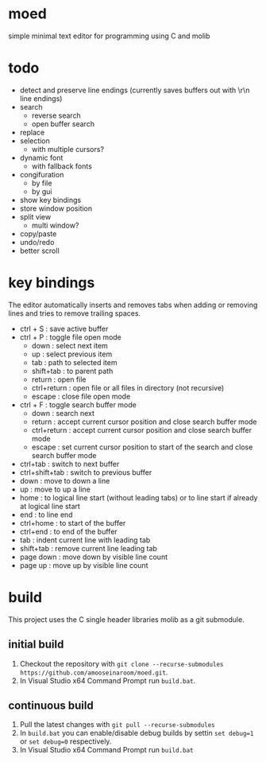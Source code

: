 # moed
simple minimal text editor for programming using C and molib

# todo

- detect and preserve line endings (currently saves buffers out with \r\n line endings)
- search
  - reverse search
  - open buffer search
- replace
- selection
    - with multiple cursors?
- dynamic font
  - with fallback fonts
- congifuration
  - by file
  - by gui
- show key bindings
- store window position
- split view
  - multi window?
- copy/paste
- undo/redo
- better scroll

# key bindings

The editor automatically inserts and removes tabs when adding or removing lines and tries to remove trailing spaces.

- ctrl + S : save active buffer
- ctrl + P : toggle file open mode
  - down : select next item
  - up : select previous item
  - tab : path to selected item
  - shift+tab : to parent path
  - return : open file
  - ctrl+return : open file or all files in directory (not recursive)
  - escape : close file open mode
- ctrl + F : toggle search buffer mode
  - down : search next    
  - return : accept current cursor position and close search buffer mode
  - ctrl+return : accept current cursor position and close search buffer mode
  - escape : set current cursor position to start of the search and close search buffer mode
- ctrl+tab : switch to next buffer
- ctrl+shift+tab : switch to previous buffer
- down : move to down a line
- up : move to up a line
- home : to logical line start (without leading tabs) or to line start if already at logical line start
- end : to line end
- ctrl+home : to start of the buffer
- ctrl+end : to end of the buffer
- tab : indent current line with leading tab
- shift+tab : remove current line leading tab
- page down : move down by visible line count
- page up : move up by visible line count

# build
This project uses the C single header libraries molib as a git submodule.

## initial build
1. Checkout the repository with `git clone --recurse-submodules https://github.com/amooseinaroom/moed.git`.
2. In Visual Studio x64 Command Prompt run `build.bat`.

## continuous build
1. Pull the latest changes with `git pull --recurse-submodules`
4. In `build.bat` you can enable/disable debug builds by settin `set debug=1` or `set debug=0` respectively.
5. In Visual Studio x64 Command Prompt run `build.bat`
